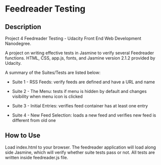 # Feedreader Testing

## Description

Project 4 Feedreader Testing - Udacity Front End Web Development Nanodegree.

A project on writing effective tests in Jasmine to verify several Feedreader functions. HTML, CSS, app.js, fonts, and Jasmine version 2.1.2 provided by Udacity.

A summary of the Suites/Tests are listed below:

* Suite 1 - RSS Feeds: verify feeds are defined and have a URL and name

* Suite 2 - The Menu: tests if menu is hidden by default and changes visibility when menu icon is clicked

* Suite 3 - Initial Entries: verifies feed container has at least one entry

* Suite 4 - New Feed Selection: loads a new feed and verifies new feed is different from old one

## How to Use

Load index.html to your browser. The feedreader application will load along side Jasmine, which will verify whether suite tests pass or not. All tests are written inside feedreader.js file.
